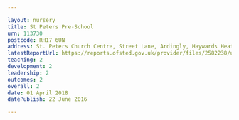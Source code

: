```yaml
---

layout: nursery
title: St Peters Pre-School
urn: 113730
postcode: RH17 6UN
address: St. Peters Church Centre, Street Lane, Ardingly, Haywards Heath, West Sussex, RH17 6UN
latestReportUrl: https://reports.ofsted.gov.uk/provider/files/2582238/urn/113730.pdf
teaching: 2
development: 2
leadership: 2
outcomes: 2
overall: 2
date: 01 April 2018 
datePublish: 22 June 2016

---
```

